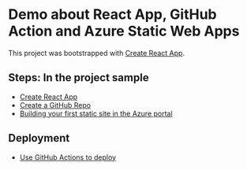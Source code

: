 # Demo about React App, GitHub Action and Azure Static Web Apps

This project was bootstrapped with [Create React App](https://github.com/facebook/create-react-app).

## Steps: In the project sample

- [Create React App](https://github.com/facebook/create-react-app)
- [Create a GitHub Repo](https://docs.github.com/en/get-started/quickstart/create-a-repo)
- [Building your first static site in the Azure portal](https://docs.microsoft.com/en-us/azure/static-web-apps/get-started-portal?tabs=react)

## Deployment
- [Use GitHub Actions to deploy](https://github.com/marketplace/actions/azure-static-web-apps-deploy)
